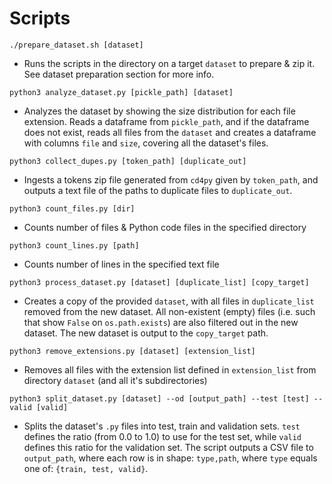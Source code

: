 # Scripts

`./prepare_dataset.sh [dataset]`
- Runs the scripts in the directory on a target `dataset` to prepare & zip it. See dataset preparation section for more info.

`python3 analyze_dataset.py [pickle_path] [dataset]`
- Analyzes the dataset by showing the size distribution for each file extension. Reads a dataframe from `pickle_path`, and if the dataframe does not exist, reads all files from the `dataset` and creates a dataframe with columns `file` and `size`, covering all the dataset's files.

`python3 collect_dupes.py [token_path] [duplicate_out]` 

- Ingests a tokens zip file generated from `cd4py` given by `token_path`, and outputs a text file of the paths to duplicate files to `duplicate_out`.

`python3 count_files.py [dir]`

- Counts number of files & Python code files in the specified directory

`python3 count_lines.py [path]`

- Counts number of lines in the specified text file

`python3 process_dataset.py [dataset] [duplicate_list] [copy_target]`

- Creates a copy of the provided `dataset`, with all files in `duplicate_list` removed from the new dataset. All non-existent (empty) files (i.e. such that show `False` on `os.path.exists`) are also filtered out in the new dataset. The new dataset is output to the `copy_target` path.

`python3 remove_extensions.py [dataset] [extension_list]`
- Removes all files with the extension list defined in `extension_list` from directory `dataset` (and all it's subdirectories)

`python3 split_dataset.py [dataset] --od [output_path] --test [test] --valid [valid]`

- Splits the dataset's `.py` files into test, train and validation sets. `test` defines the ratio (from 0.0 to 1.0) to use for the test set, while `valid` defines this ratio for the validation set. The script outputs a CSV file to `output_path`, where each row is in shape: `type,path`, where `type` equals one of: `{train, test, valid}`.